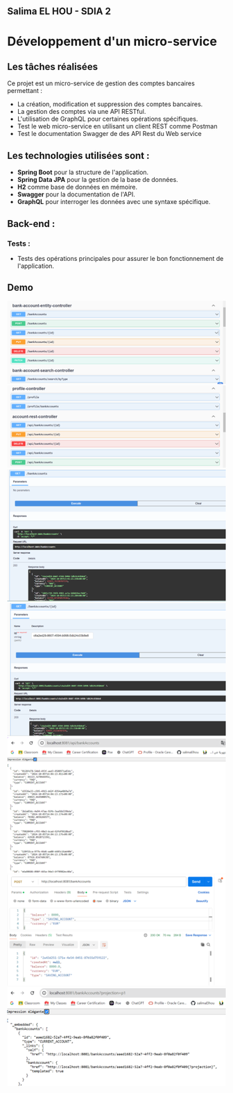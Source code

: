 ## Salima EL HOU - SDIA 2
# Développement d'un micro-service
## Les tâches réalisées

Ce projet est un micro-service de gestion des comptes bancaires permettant :
- La création, modification et suppression des comptes bancaires.
- La gestion des comptes via une API RESTful.
- L'utilisation de GraphQL pour certaines opérations spécifiques. 
- Test le web micro-service en utilisant un client REST comme Postman 
- Test le documentation Swagger de des API Rest du Web service

## Les technologies utilisées sont :
- **Spring Boot** pour la structure de l'application.
- **Spring Data JPA** pour la gestion de la base de données.
- **H2** comme base de données en mémoire.
- **Swagger** pour la documentation de l'API.
- **GraphQL** pour interroger les données avec une syntaxe spécifique.



## Back-end :
### Tests :
- Tests des opérations principales pour assurer le bon fonctionnement de l'application.

## Demo
<img src="captures/1.png">
<img src="captures/2.png">
<img src="captures/3.png">
<img src="captures/4.png">
<img src="captures/5.png">
<img src="captures/6.png">
<img src="captures/7.png">
